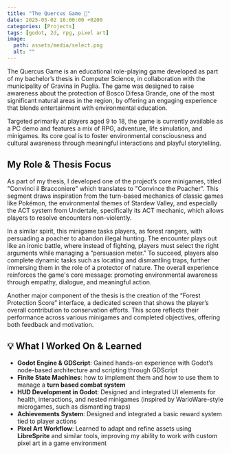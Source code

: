 ```yaml
---
title: "The Quercus Game 🌳"
date: 2025-05-02 16:00:00 +0200
categories: [Projects]
tags: [godot, 2d, rpg, pixel art]
image:
  path: assets/media/select.png
  alt: ""
---
```


The Quercus Game is an educational role-playing game developed as part of my bachelor’s thesis in Computer Science, in collaboration with the municipality of Gravina in Puglia. The game was designed to raise awareness about the protection of Bosco Difesa Grande, one of the most significant natural areas in the region, by offering an engaging experience that blends entertainment with environmental education.

Targeted primarily at players aged 9 to 18, the game is currently available as a PC demo and features a mix of RPG, adventure, life simulation, and minigames. Its core goal is to foster environmental consciousness and cultural awareness through meaningful interactions and playful storytelling.

## My Role & Thesis Focus
As part of my thesis, I developed one of the project’s core minigames, titled "Convinci il Bracconiere" which translates to "Convince the Poacher". This segment draws inspiration from the turn-based mechanics of classic games like Pokémon, the environmental themes of Stardew Valley, and especially the ACT system from Undertale, specifically its ACT mechanic, which allows players to resolve encounters non-violently.

In a similar spirit, this minigame tasks players, as forest rangers, with persuading a poacher to abandon illegal hunting. The encounter plays out like an ironic battle, where instead of fighting, players must select the right arguments while managing a “persuasion meter.” To succeed, players also complete dynamic tasks such as locating and dismantling traps, further immersing them in the role of a protector of nature. The overall experience reinforces the game's core message: promoting environmental awareness through empathy, dialogue, and meaningful action.

Another major component of the thesis is the creation of the “Forest Protection Score” interface, a dedicated screen that shows the player’s overall contribution to conservation efforts. This score reflects their performance across various minigames and completed objectives, offering both feedback and motivation.

## 💡 What I Worked On & Learned
- **Godot Engine & GDScript**: Gained hands-on experience with Godot’s node-based architecture and scripting through GDScript
- **Finite State Machines**: how to implement them and how to use them to manage a **turn based combat system**
- **HUD Development in Godot**: Designed and integrated UI elements for health, interactions, and nested minigames (inspired by WarioWare-style microgames, such as dismantling traps)
- **Achievements System**: Designed and integrated a basic reward system tied to player actions
- **Pixel Art Workflow**: Learned to adapt and refine assets using **LibreSprite** and similar tools, improving my ability to work with custom pixel art in a game environment






